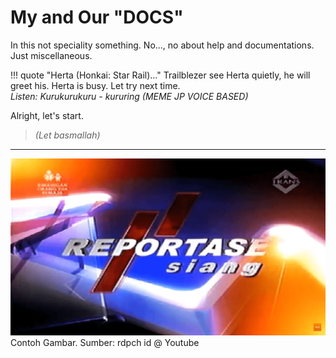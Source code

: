 # My and Our "DOCS"
In this not speciality something. No..., no about help and
documentations. Just miscellaneous.

!!! quote "Herta (Honkai: Star Rail)..."
    Trailblezer see Herta quietly, he will greet his. Herta is busy.
    Let try next time.<br/>
    _Listen: Kurukurukuru - kururing (MEME JP VOICE BASED)_

Alright, let's start.
> _(Let basmallah)_

---

![Reportase Siang](ASSETS/IMG/REPORTASESIANG2010TRANSTV.png "Reportase Siang")
Contoh Gambar. Sumber: rdpch id @ Youtube
